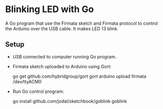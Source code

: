 Blinking LED with Go
====================

A Go program that use the Firmata sketch and Firmata protocol to control the
Arduino over the USB cable. It makes LED 13 blink.

Setup
-----

- USB connected to computer running Go program.

- Firmata sketch uploaded to Arduino using Gort:

    go get github.com/hybridgroup/gort
    gort arduino upload firmata /dev/ttyACM0

- Run Go control program:

    go install github.com/jodal/sketchbook/goblink
    goblink
